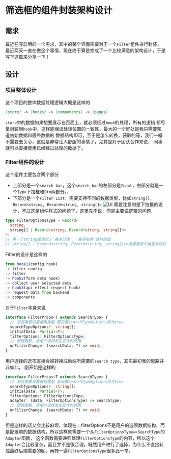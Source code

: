 # 筛选框的组件封装架构设计
## 需求
最近在写启明的一个需求，其中的某个界面需要对于一个`Filter`组件进行封装，
最近两天一直在做这个事情，现在终于算是完成了一个比较满意的架构设计，于是写下这篇来分享一下！
## 设计
### 项目整体设计
这个项目的整体数据处理逻辑大概是这样的
```markdown
[store] -> [hooks] -> [components] -> [pages]
```
`store`中的数据如果想要展示在页面上，就必须经过`hook`的处理，所有的逻辑
都尽量封装到`hook`中，这样能保证处理位置的一致性，最大的一个好处是我只需要知道初始数据和最终数据的
数据结构即可，至于是怎么转换，获取的等，我们一概不需要去关心，这就是非常让人舒服的事情了，尤其是对于团队合作来说，
同事就可以直接使用已经经过处理的数据了。
### Filter组件的设计
这个组件主要包含两个部分
* 上部分是一个`search bar`，这个`search bar`的左部分是`Input`，右部分就是一个`Type`下拉框和`Btn`两部分。，
* 下部分是一个`Filter List`，需要支持不同的数据类型，比如`string[]`，`Record<string, Record<string, string[]>`
![UI](https://cdn.crayoncreator.top/Blog/前端/React/1/ui.png)
需要注意的是下拉框的设计，不过这是组件样式的问题了，这里先不说，而是主要说逻辑的问题
```typescript
type FilterOptionsType = Record<
  string,
  string[] | Record<string, Record<string, string[]>>
>;
// 第一个string是类似于'赛事分类'、'赛事名称'这样的值
// string[] | Record<string, Record<string, string[]>>就需要每个类型单独处理一下render的样式了
```
Filter的设计是这样的
```typescript
from hook1(config hook)
-> filter config
-> filter
-> hook2(form data hook)
-> collect user selected data
-> hook3(api effect request hook)
-> request data from backend
-> components
```
对于`Filter`本身来说
```typescript
interface FilterProps<T extends SearchType> {
  // 是否需要设置搜索类型 若设置searchTypeOptions则为true
  searchTypeOptions?: string[];
  initialData: Partial<T>;
  filterOptions: FilterOptionsType;
  // 回调函数，当用户选择发生变化时调用
  onFilterChange: (searchData: T) => void;
}
```
用户选择的选项直接会被转换成后端所需要的`search type`，其实最初我的思路并非如此，
刚开始是这样的
```typescript
interface FilterProps<T extends SearchType> {
  // 是否需要设置搜索类型 若设置searchTypeOptions则为true
  searchTypeOptions?: string[];
  initialData: Partial<T>;
  filterOptions: FilterOptionsType;
  adapter: (data: FilterOptionsType) => SearchType;
  // 回调函数，当用户选择发生变化时调用
  onFilterChange: (searchData: T) => void;
}
```
但是这样的话又会比较麻烦，体现在：filterOptions不是用户的选项数据结构，而是配置项的数据结构，所以这样就需要一个从`FilterOptionsType=>SearchType`的`Adapter`函数，
这个函数需要递归处理`FilterOptionsType`的内容，所以这个`Adapter`会比较复杂，而且并不是很合理，既然用户进行了选择，为什么不直接转成最终后端需要的呢，再转一遍`FilterOptionsType`很多此一举。
